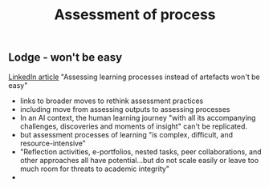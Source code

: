 ﻿---
title: Assessment of process 
---

## Lodge - won't be easy 

[LinkedIn article](https://www.linkedin.com/pulse/assessing-learning-processes-instead-artefacts-wont-easy-lodge%3FtrackingId=M9U055R%252BTwGAJLiQeqGTWA%253D%253D/?trackingId=M9U055R%2BTwGAJLiQeqGTWA%3D%3D) "Assessing learning processes instead of artefacts won't be easy"

- links to broader moves to rethink assessment practices
- including move from assessing outputs to assessing processes
- In an AI context, the human learning journey "with all its accompanying challenges, discoveries and moments of insight" can't be replicated.
- but assessment processes of learning "is complex, difficult, and resource-intensive"
- "Reflection activities, e-portfolios, nested tasks, peer collaborations, and other approaches all have potential...but do not scale easily or leave too much room for threats to academic integrity" 
-
